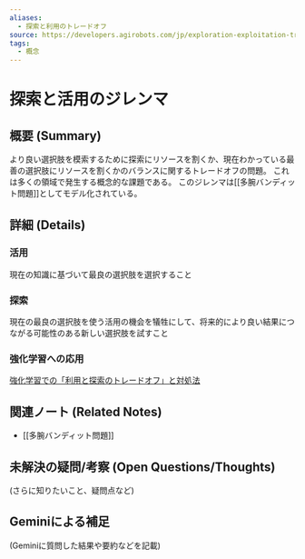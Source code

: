 ```yaml
---
aliases:
  - 探索と利用のトレードオフ
source: https://developers.agirobots.com/jp/exploration-exploitation-trade-off/
tags:
  - 概念
---
```


# 探索と活用のジレンマ

## 概要 (Summary)
より良い選択肢を模索するために探索にリソースを割くか、現在わかっている最善の選択肢にリソースを割くかのバランスに関するトレードオフの問題。
これは多くの領域で発生する概念的な課題である。
このジレンマは[[多腕バンディット問題]]としてモデル化されている。
## 詳細 (Details)
### 活用
現在の知識に基づいて最良の選択肢を選択すること
### 探索
現在の最良の選択肢を使う活用の機会を犠牲にして、将来的により良い結果につながる可能性のある新しい選択肢を試すこと
### 強化学習への応用
[強化学習での「利用と探索のトレードオフ」と対処法](https://qiita.com/kanta_yamaoka/items/d20c9e49615196804ba7)
## 関連ノート (Related Notes)
- [[多腕バンディット問題]]

## 未解決の疑問/考察 (Open Questions/Thoughts)
(さらに知りたいこと、疑問点など)

## Geminiによる補足
(Geminiに質問した結果や要約などを記載)